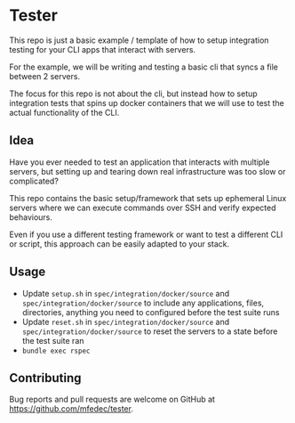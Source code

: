# Tester

This repo is just a basic example / template of how to setup integration testing for your CLI apps that interact with servers.

For the example, we will be writing and testing a basic cli that syncs a file between 2 servers.

The focus for this repo is not about the cli, but instead how to setup integration tests that spins up docker containers that we will use to test the actual functionality of the CLI.

## Idea
Have you ever needed to test an application that interacts with multiple servers, but setting up and tearing down real infrastructure was too slow or complicated? 

This repo contains the basic setup/framework that sets up ephemeral Linux servers where we can execute commands over SSH and verify expected behaviours.

Even if you use a different testing framework or want to test a different CLI or script, this approach can be easily adapted to your stack.

## Usage

- Update `setup.sh` in `spec/integration/docker/source` and `spec/integration/docker/source` to include any applications, files, directories, anything you need to configured before the test suite runs
- Update `reset.sh` in `spec/integration/docker/source` and `spec/integration/docker/source` to reset the servers to a state before the test suite ran
- `bundle exec rspec`

## Contributing

Bug reports and pull requests are welcome on GitHub at https://github.com/mfedec/tester.
